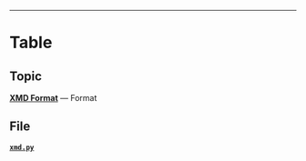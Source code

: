
***

# Table
## Topic
**[XMD Format](xmd-format.md)** &#8213; Format  
## File
**[`xmd.py`](xmd.py.md)**  

